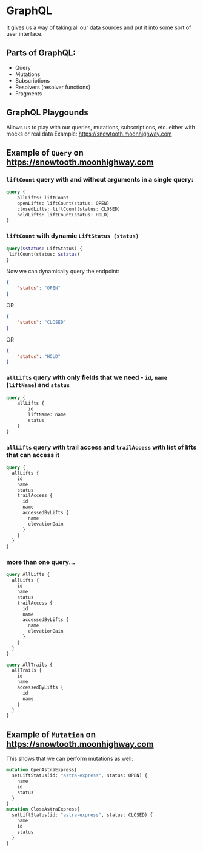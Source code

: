 # GraphQL
It gives us a way of taking all our data sources and put it into some sort of user interface.

## Parts of GraphQL:
- Query
- Mutations
- Subscriptions
- Resolvers (resolver functions)
- Fragments

## GraphQL Playgounds
Allows us to play with our queries, mutations, subscriptions, etc. either with mocks or real data
Example: https://snowtooth.moonhighway.com

## Example of `Query` on https://snowtooth.moonhighway.com

### `liftCount` query with and without arguments in a single query:
```graphql
query {
  	allLifts: liftCount
    openLifts: liftCount(status: OPEN)
    closedLifts: liftCount(status: CLOSED)
    holdLifts: liftCount(status: HOLD)
}
```


### `liftCount` with dynamic `LiftStatus (status)`
```graphql
query($status: LiftStatus) {
 liftCount(status: $status)   
}
```
Now we can dynamically query the endpoint:
```json
{
    "status": "OPEN"
}
```
OR
```json
{
    "status": "CLOSED"
}
```
OR
```json
{
    "status": "HOLD"
}
```

### `allLifts` query with only fields that we need - `id`, `name` (`liftName`) and `status`
```graphql
query {
    allLifts {
        id
        liftName: name
        status
    }
}
```

### `allLifts` query with trail access and `trailAccess` with list of lifts that can access it
```graphql
query {
  allLifts {
    id
    name
    status
    trailAccess {
      id
      name
      accessedByLifts {
        name
        elevationGain
      }
    }
  }
}
```

### more than one query...
```graphql
query AllLifts {
  allLifts {
    id
    name
    status
    trailAccess {
      id
      name
      accessedByLifts {
        name
        elevationGain
      }
    }
  }
}

query AllTrails {
  allTrails {
    id
    name
    accessedByLifts {
      id
      name
    }
  }
}
```



## Example of `Mutation` on https://snowtooth.moonhighway.com
This shows that we can perform mutations as well:
```graphql
mutation OpenAstraExpress{
  setLiftStatus(id: "astra-express", status: OPEN) {
    name
    id
    status
  }
}
mutation CloseAstraExpress{
  setLiftStatus(id: "astra-express", status: CLOSED) {
    name
    id
    status
  }
}
```
